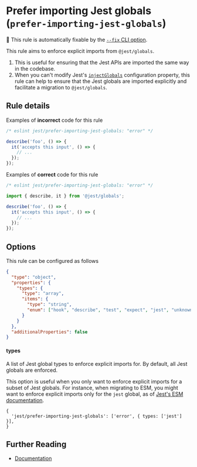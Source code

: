 # Prefer importing Jest globals (`prefer-importing-jest-globals`)

🔧 This rule is automatically fixable by the
[`--fix` CLI option](https://eslint.org/docs/latest/user-guide/command-line-interface#--fix).

<!-- end auto-generated rule header -->

This rule aims to enforce explicit imports from `@jest/globals`.

1. This is useful for ensuring that the Jest APIs are imported the same way in
   the codebase.
2. When you can't modify Jest's
   [`injectGlobals`](https://jestjs.io/docs/configuration#injectglobals-boolean)
   configuration property, this rule can help to ensure that the Jest globals
   are imported explicitly and facilitate a migration to `@jest/globals`.

## Rule details

Examples of **incorrect** code for this rule

```js
/* eslint jest/prefer-importing-jest-globals: "error" */

describe('foo', () => {
  it('accepts this input', () => {
    // ...
  });
});
```

Examples of **correct** code for this rule

```js
/* eslint jest/prefer-importing-jest-globals: "error" */

import { describe, it } from '@jest/globals';

describe('foo', () => {
  it('accepts this input', () => {
    // ...
  });
});
```

## Options

This rule can be configured as follows

```json
{
  "type": "object",
  "properties": {
    "types": {
      "type": "array",
      "items": {
        "type": "string",
        "enum": ["hook", "describe", "test", "expect", "jest", "unknown"]
      }
    }
  },
  "additionalProperties": false
}
```

#### types

A list of Jest global types to enforce explicit imports for. By default, all
Jest globals are enforced.

This option is useful when you only want to enforce explicit imports for a
subset of Jest globals. For instance, when migrating to ESM, you might want to
enforce explicit imports only for the `jest` global, as of
[Jest's ESM documentation](https://jestjs.io/docs/ecmascript-modules#differences-between-esm-and-commonjs).

```json5
{
  'jest/prefer-importing-jest-globals': ['error', { types: ['jest'] }],
}
```

## Further Reading

- [Documentation](https://jestjs.io/docs/api)

